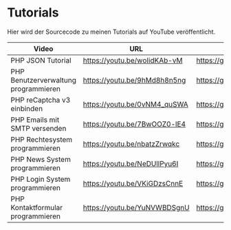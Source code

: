 # Tutorials
Hier wird der Sourcecode zu meinen Tutorials auf YouTube veröffentlicht.

| Video  | URL | Sourcecode |
| ------------- | ------------- | ------------- |
| PHP JSON Tutorial  | https://youtu.be/woIidKAb-vM  | https://github.com/Tutorialwork/Tutorials/tree/master/PHP%20JSON
| PHP Benutzerverwaltung programmieren  | https://youtu.be/9hMd8h8n5ng  | https://github.com/Tutorialwork/Tutorials/tree/master/PHP%20Benutzerverwaltung
| PHP reCaptcha v3 einbinden | https://youtu.be/0vNM4_quSWA | https://github.com/Tutorialwork/Tutorials/tree/master/PHP%20reCAPTCHA%20v3
| PHP Emails mit SMTP versenden | https://youtu.be/7BwOOZ0-lE4 | https://github.com/Tutorialwork/Tutorials/tree/master/PHP%20SMPT%20Mailer
| PHP Rechtesystem programmieren | https://youtu.be/nbatzZrwqkc | https://github.com/Tutorialwork/Tutorials/tree/master/PHP%20Rechtesystem
| PHP News System programmieren  | https://youtu.be/NeDUllPyu6I  | https://github.com/Tutorialwork/Tutorials/tree/master/PHP%20News%20System
| PHP Login System programmieren  | https://youtu.be/VKiGDzsCnnE  | https://github.com/Tutorialwork/Tutorials/tree/master/PHP%20Login%20System
| PHP Kontaktformular programmieren  | https://youtu.be/YuNVWBDSgnU  | https://github.com/Tutorialwork/Tutorials/tree/master/PHP%20Kontakformular%20Tutorial
